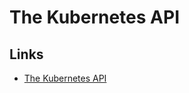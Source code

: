 # The Kubernetes API

## Links
- [The Kubernetes API](https://kubernetes.io/docs/concepts/overview/kubernetes-api/)
